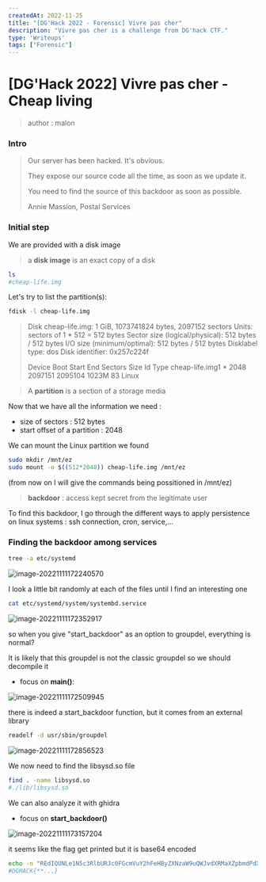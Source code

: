 ```yaml
---
createdAt: 2022-11-25
title: "[DG'Hack 2022 - Forensic] Vivre pas cher"
description: "Vivre pas cher is a challenge from DG'hack CTF."
type: 'Writeups'
tags: ["Forensic"]
---
```


# [DG'Hack 2022] Vivre pas cher - Cheap living

> author : malon 

### Intro

> Our server has been hacked. It's obvious.
>
> They expose our source code all the time, as soon as we update it.
>
> You need to find the source of this backdoor as soon as possible.
>
> Annie Massion, Postal Services



### Initial step

We are provided with a disk image

> a **disk image** is an exact copy of a disk

```bash
ls
#cheap-life.img
```

Let's try to list the partition(s): 

```bash
fdisk -l cheap-life.img
```

> Disk cheap-life.img: 1 GiB, 1073741824 bytes, 2097152 sectors
> Units: sectors of 1 * 512 = 512 bytes
> Sector size (logical/physical): 512 bytes / 512 bytes
> I/O size (minimum/optimal): 512 bytes / 512 bytes
> Disklabel type: dos
> Disk identifier: 0x257c224f
>
> Device          Boot Start     End Sectors  Size Id Type
> cheap-life.img1 *     2048 2097151 2095104 1023M 83 Linux

> A **partition** is a section of a storage media

Now that we have all the information we need :

- size of sectors : 512 bytes
- start offset of a partition : 2048

We can mount the Linux partition we found

```bash
sudo mkdir /mnt/ez
sudo mount -o $((512*2048)) cheap-life.img /mnt/ez
```

(from now on I will give the commands being possitioned in /mnt/ez)

> **backdoor** : access kept secret from the legitimate user

To find this backdoor, I go through the different ways to apply persistence on linux systems : ssh connection, cron, service,...

### Finding the backdoor among services

```bash
tree -a etc/systemd
```

![image-20221111172240570](@/assets/images/blog/dghack/image1.png)

I look a little bit randomly at each of the files until I find an interesting one

```bash
cat etc/systemd/system/systembd.service
```

![image-20221111172352917](@/assets/images/blog/dghack/image2.png)

so when you give "start_backdoor" as an option to groupdel, everything is normal?

It is likely that this groupdel is not the classic groupdel so we should decompile it

- focus on **main()**:

![image-20221111172509945](@/assets/images/blog/dghack/image3.png)

there is indeed a start_backdoor function, but it comes from an external library

```bash
readelf -d usr/sbin/groupdel
```

![image-20221111172856523](@/assets/images/blog/dghack/image4.png)


We now need to find the libsysd.so file

```bash
find . -name libsysd.so 
#./lib/libsysd.so
```

We can also analyze it with ghidra

- focus on **start_backdoor()**

![image-20221111173157204](@/assets/images/blog/dghack/image5.png)


it seems like the flag get printed but it is base64 encoded

 ```bash
 echo -n "REdIQUNLe1N5c3RlbURJc0FGcmVuY2hFeHByZXNzaW9uQWJvdXRMaXZpbmdPdXRPZlJlc291cmNlZnVsbmVzc1dpd GhMaXR0bGVNb25leX0K" | base64 -d
 #DGHACK{**...}
 ```



